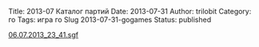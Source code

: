Title: 2013-07 Каталог партий
Date: 2013-07-31
Author: trilobit
Category: го
Tags: игра го
Slug 2013-07-31-gogames
Status: published


[06.07.2013_23_41.sgf](http://eidogo.com/#url:https://raw.githubusercontent.com/zztrilobit/zztrilobit.github.io/master/sgf/06.07.2013_23_41.sgf)

